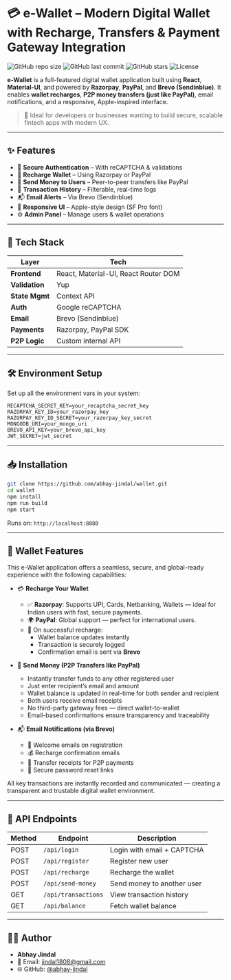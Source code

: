 # 💳 e-Wallet – Modern Digital Wallet with Recharge, Transfers & Payment Gateway Integration

![GitHub repo size](https://img.shields.io/github/repo-size/abhay-jindal/wallet)
![GitHub last commit](https://img.shields.io/github/last-commit/abhay-jindal/wallet)
![GitHub stars](https://img.shields.io/github/stars/abhay-jindal/wallet?style=social)
![License](https://img.shields.io/github/license/abhay-jindal/wallet)

**e-Wallet** is a full-featured digital wallet application built using **React**, **Material-UI**, and powered by **Razorpay**, **PayPal**, and **Brevo (Sendinblue)**. It enables **wallet recharges**, **P2P money transfers (just like PayPal)**, email notifications, and a responsive, Apple-inspired interface.

> 🚀 Ideal for developers or businesses wanting to build secure, scalable fintech apps with modern UX.

---


## ✨ Features

- 🔐 **Secure Authentication** – With reCAPTCHA & validations
- 💸 **Recharge Wallet** – Using Razorpay or PayPal
- 👥 **Send Money to Users** – Peer-to-peer transfers like PayPal
- 🧾 **Transaction History** – Filterable, real-time logs
- 📬 **Email Alerts** – Via Brevo (Sendinblue)
- 📱 **Responsive UI** – Apple-style design (SF Pro font)
- ⚙️ **Admin Panel** – Manage users & wallet operations

---

## 🔧 Tech Stack

| Layer         | Tech                                      |
|---------------|-------------------------------------------|
| **Frontend**  | React, Material-UI, React Router DOM       |
| **Validation**| Yup                                        |
| **State Mgmt**| Context API                               |
| **Auth**      | Google reCAPTCHA                          |
| **Email**     | Brevo (Sendinblue)                        |
| **Payments**  | Razorpay, PayPal SDK                      |
| **P2P Logic** | Custom internal API                       |

---

## 🛠️ Environment Setup

Set up all the environment vars in your system:

```env
RECAPTCHA_SECRET_KEY=your_recaptcha_secret_key
RAZORPAY_KEY_ID=your_razorpay_key
RAZORPAY_KEY_ID_SECRET=your_razorpay_key_secret
MONGODB_URI=your_mongo_uri
BREVO_API_KEY=your_brevo_api_key
JWT_SECRET=jwt_secret
```

---

## 📥 Installation

```bash
git clone https://github.com/abhay-jindal/wallet.git
cd wallet
npm install
npm run build
npm start
```

Runs on: `http://localhost:8080`

---
## 💼 Wallet Features

This e-Wallet application offers a seamless, secure, and global-ready experience with the following capabilities:

- 💳 **Recharge Your Wallet**
  - ✅ **Razorpay**: Supports UPI, Cards, Netbanking, Wallets — ideal for Indian users with fast, secure payments.
  - 🌍 **PayPal**: Global support — perfect for international users.
  - 🔄 On successful recharge:
    - Wallet balance updates instantly
    - Transaction is securely logged
    - Confirmation email is sent via **Brevo**

- 🔁 **Send Money (P2P Transfers like PayPal)**
  - Instantly transfer funds to any other registered user
  - Just enter recipient’s email and amount
  - Wallet balance is updated in real-time for both sender and recipient
  - Both users receive email receipts
  - No third-party gateway fees — direct wallet-to-wallet
  - Email-based confirmations ensure transparency and traceability

- 📬 **Email Notifications (via Brevo)**
  - 📨 Welcome emails on registration
  - 💰 Recharge confirmation emails
  - 🔄 Transfer receipts for P2P payments
  - 🔐 Secure password reset links

All key transactions are instantly recorded and communicated — creating a transparent and trustable digital wallet environment.

---

## 📡 API Endpoints

| **Method** | **Endpoint**         | **Description**                             |
|------------|----------------------|---------------------------------------------|
| POST       | `/api/login`         | Login with email + CAPTCHA                 |
| POST       | `/api/register`      | Register new user                          |
| POST       | `/api/recharge`      | Recharge the wallet                        |
| POST       | `/api/send-money`    | Send money to another user                 |
| GET        | `/api/transactions`  | View transaction history                   |
| GET        | `/api/balance`       | Fetch wallet balance                       |


---

## 👨‍💻 Author

- **Abhay Jindal**
- 📧 Email: [jindal1808@gmail.com](mailto:jindal1808@gmail.com)
- 🌐 GitHub: [@abhay-jindal](https://github.com/abhay-jindal)
